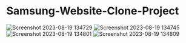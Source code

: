 # Samsung-Website-Clone-Project
![Screenshot 2023-08-19 134729](https://github.com/sarnick005/Samsung-Website-Clone-Project/assets/136921540/a42ca468-c8d3-469d-8894-62dc48fd5861)
![Screenshot 2023-08-19 134745](https://github.com/sarnick005/Samsung-Website-Clone-Project/assets/136921540/238b82ce-b2a7-4f61-a308-1146b570acb4)
![Screenshot 2023-08-19 134801](https://github.com/sarnick005/Samsung-Website-Clone-Project/assets/136921540/3f15e7c2-173e-4226-8741-25ee5e5ee5b6)
![Screenshot 2023-08-19 134809](https://github.com/sarnick005/Samsung-Website-Clone-Project/assets/136921540/bff60dd6-264f-4162-9f6e-19add9b27738)
